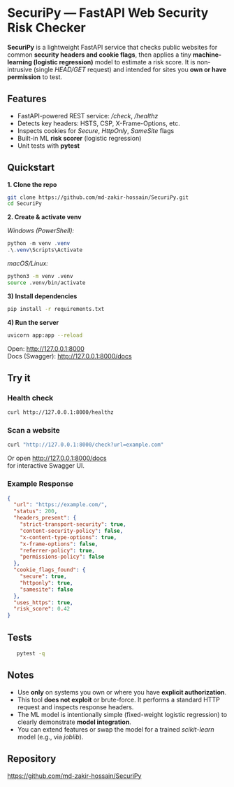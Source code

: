 # SecuriPy — FastAPI Web Security Risk Checker
**SecuriPy** is a lightweight FastAPI service that checks public websites for common **security headers and cookie flags**, then applies a tiny **machine-learning (logistic regression)** model to estimate a risk score. It is non-intrusive (single *HEAD/GET* request) and intended for sites you **own or have permission** to test.

## Features
* FastAPI-powered REST service: */check*, */healthz* 
* Detects key headers: HSTS, CSP, X-Frame-Options, etc. 
* Inspects cookies for *Secure*, *HttpOnly*, *SameSite* flags 
* Built-in ML **risk scorer** (logistic regression)
* Unit tests with **pytest**

## Quickstart
**1. Clone the repo**

```bash
git clone https://github.com/md-zakir-hossain/SecuriPy.git
cd SecuriPy
```

**2. Create & activate venv**   

*Windows (PowerShell):*
```powershell
python -m venv .venv
.\.venv\Scripts\Activate
```

*macOS/Linux:*
```bash
python3 -m venv .venv
source .venv/bin/activate
```

**3) Install dependencies**

```bash
pip install -r requirements.txt
```

**4) Run the server**

```bash
uvicorn app:app --reload    
```

Open: http://127.0.0.1:8000   
Docs (Swagger): http://127.0.0.1:8000/docs

## Try it

### Health check
```bash
curl http://127.0.0.1:8000/healthz
```

### Scan a website <br>
```bash
curl "http://127.0.0.1:8000/check?url=example.com" 
```

Or open http://127.0.0.1:8000/docs   
 for interactive Swagger UI.

 ### Example Response

```json
{
  "url": "https://example.com/",
  "status": 200,
  "headers_present": {
    "strict-transport-security": true,
    "content-security-policy": false,
    "x-content-type-options": true,
    "x-frame-options": false,
    "referrer-policy": true,
    "permissions-policy": false
  },
  "cookie_flags_found": {
    "secure": true,
    "httponly": true,
    "samesite": false
  },
  "uses_https": true,
  "risk_score": 0.42
}
```

## Tests

```bash
   pytest -q
```

## Notes

* Use **only** on systems you own or where you have **explicit authorization**.   
* This tool **does not exploit** or brute-force. It performs a standard HTTP request and inspects response headers.
* The ML model is intentionally simple (fixed-weight logistic regression) to clearly demonstrate **model integration**.
* You can extend features or swap the model for a trained *scikit-learn* model (e.g., via *joblib*).

## Repository
https://github.com/md-zakir-hossain/SecuriPy
